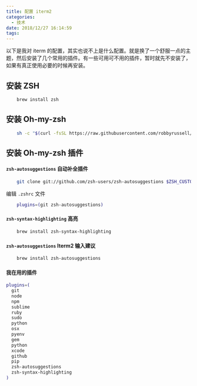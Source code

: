 ```yaml
---
title: 配置 iterm2
categories:
  - 技术
date: 2018/12/27 16:14:59
tags:
---
```


以下是我对 iterm 的配置，其实也说不上是什么配置。就是换了一个舒服一点的主题，然后安装了几个常用的插件。有一些可用可不用的插件，暂时就先不安装了，如果有真正使用必要的时候再安装。

<!--more-->

## 安装 ZSH

```bash
	brew install zsh
```

## 安装 Oh-my-zsh

```bash
	sh -c "$(curl -fsSL https://raw.githubusercontent.com/robbyrussell/oh-my-zsh/master/tools/install.sh)"
```

## 安装 Oh-my-zsh 插件

#### `zsh-autosuggestions` 自动补全插件

```bash
	git clone git://github.com/zsh-users/zsh-autosuggestions $ZSH_CUSTOM/plugins/zsh-autosuggestions
```

编辑 `.zshrc` 文件

```bash
	plugins=(git zsh-autosuggestions)
```

#### `zsh-syntax-highlighting` 高亮

```bash
	brew install zsh-syntax-highlighting
```

#### `zsh-autosuggestions` Iterm2 输入建议

```bash
	brew install zsh-autosuggestions
```

#### 我在用的插件

```bash
plugins=(
  git
  node
  npm
  sublime
  ruby
  sudo
  python
  osx
  pyenv
  gem
  python
  xcode
  github
  pip
  zsh-autosuggestions
  zsh-syntax-highlighting
)
```
